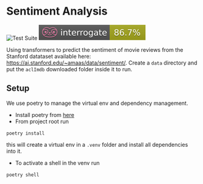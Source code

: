 
# Sentiment Analysis
![Test Suite](https://github.com/paluchasz/sentiment_analysis/actions/workflows/check_pr.yaml/badge.svg?branch=main)
![Interrogate](./docs/_static/interrogate_badge.svg)

Using transformers to predict the sentiment of movie reviews from the Stanford datataset available here: https://ai.stanford.edu/~amaas/data/sentiment/.
Create a `data` directory and put the `aclImdb` downloaded folder inside it to run.


## Setup

We use poetry to manage the virtual env and dependency management.

- Install poetry from [here](https://python-poetry.org/docs/)
- From project root run
```
poetry install
```
this will create a virtual env in a `.venv` folder and install all dependencies into it.
- To activate a shell in the venv run
```
poetry shell
```
